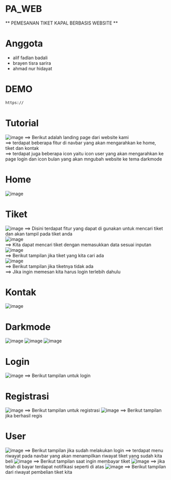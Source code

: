 # PA_WEB

** PEMESANAN TIKET KAPAL BERBASIS WEBSITE **

# Anggota
- alif fadlan badali 
- brayen tisra sarira
- ahmad nur hidayat

# DEMO
```bash
https://
```

# Tutorial
![image](https://github.com/ahmadhidayat22/PA_WEB/assets/128040566/c2cce6e8-4f38-4c08-8556-4f338149f1ec)
==> Berikut adalah landing page dari website kami <br />
==> terdapat beberapa fitur di navbar yang akan mengarahkan ke home, tiket dan kontak <br />
==> terdapat juga beberapa icon yaitu icon user yang akan mengarahkan ke page login dan icon bulan yang akan mngubah website ke tema darkmode <br />
# Home
![image](https://github.com/ahmadhidayat22/PA_WEB/assets/128040566/89ddd3e1-a478-4652-bfd1-94e9d752ccdc)
# Tiket
![image](https://github.com/ahmadhidayat22/PA_WEB/assets/128040566/d2f931b0-d70d-4a4b-947c-2c77ba2b8033)
==> Disini terdapat fitur yang dapat di gunakan untuk mencari tiket dan akan tampil pada tiket anda <br />
![image](https://github.com/ahmadhidayat22/PA_WEB/assets/128040566/1ece43e1-0424-4a22-a02c-6236ff403fd9) <br />
==> Kita dapat mencari tiket dengan memasukkan data sesuai inputan <br />
![image](https://github.com/ahmadhidayat22/PA_WEB/assets/128040566/1c3d3897-d07e-4b0d-b78f-e22adfe7bcd5) <br />
==> Berikut tampilan jika tiket yang kita cari ada <br />
![image](https://github.com/ahmadhidayat22/PA_WEB/assets/128040566/6ae7552d-108c-485e-85ed-a4a1a2346eab) <br />
==> Berikut tampilan jika tiketnya tidak ada <br />
==> Jika ingin memesan kita harus login terlebih dahulu
# Kontak
![image](https://github.com/ahmadhidayat22/PA_WEB/assets/128040566/58252ee8-fd1b-4032-882b-14192f457bcb)
# Darkmode
![image](https://github.com/ahmadhidayat22/PA_WEB/assets/128040566/a8a455ac-985b-42ba-a132-fd025e8dfd45)
![image](https://github.com/ahmadhidayat22/PA_WEB/assets/128040566/3fbff298-c5de-4756-9598-b9d82d3e1808)
![image](https://github.com/ahmadhidayat22/PA_WEB/assets/128040566/cf21560c-666b-494e-9d92-cf9ae8c2020d)
# Login
![image](https://github.com/ahmadhidayat22/PA_WEB/assets/128040566/d264f6cd-d348-4671-99c4-ba33d786eaad)
==> Berikut tampilan untuk login 
# Registrasi
![image](https://github.com/ahmadhidayat22/PA_WEB/assets/128040566/c74c5000-727c-4028-b962-0024b45ac60a)
==> Berikut tampilan untuk registrasi
![image](https://github.com/ahmadhidayat22/PA_WEB/assets/128040566/d0417488-719d-4389-9e11-5326c2d687c6)
==> Berikut tampilan jika berhasil regis
# User
![image](https://github.com/ahmadhidayat22/PA_WEB/assets/128040566/c5442673-eb8d-4647-b8cc-44ce97f849b9)
==> Berikut tampilan jika sudah melakukan login
==> terdapat menu riwayat pada navbar yang akan menampilkan riwayat tiket yang sudah kita beli
![image](https://github.com/ahmadhidayat22/PA_WEB/assets/128040566/dff18e0e-cf4a-48d6-8d46-06b3e8345bab)
==> Berikut tampilan saat ingin membayar tiket
![image](https://github.com/ahmadhidayat22/PA_WEB/assets/128040566/d0a01c8f-79de-4b36-9432-691045b2c1ee)
==> jika telah di bayar terdapat notifikasi seperti di atas
![image](https://github.com/ahmadhidayat22/PA_WEB/assets/128040566/11502d97-2a90-467d-abd2-f9e31aa55af8)
==> Berikut tampilan dari riwayat pembelian tiket kita

